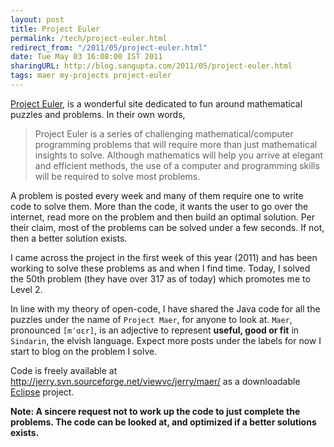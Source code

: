 ```yaml
---
layout: post
title: Project Euler
permalink: /tech/project-euler.html
redirect_from: "/2011/05/project-euler.html"
date: Tue May 03 16:08:00 IST 2011
sharingURL: http://blog.sangupta.com/2011/05/project-euler.html
tags: maer my-projects project-euler
---
```


<a href="http://projecteuler.net/">Project Euler</a>, is a wonderful site dedicated to fun 
around mathematical puzzles and problems. In their own words,

> Project Euler is a series of challenging mathematical/computer programming 
> problems that will require more than just mathematical insights to solve. Although 
> mathematics will help you arrive at elegant and efficient methods, the use of a 
> computer and programming skills will be required to solve most problems.

A problem is posted every week and many of them require one to write code to solve them. More 
than the code, it wants the user to go over the internet, read more on the problem and then build 
an optimal solution. Per their claim, most of the problems can be solved under a few seconds. If 
not, then a better solution exists.

I came across the project in the first week of this year (2011) and has been working to solve 
these problems as and when I find time. Today, I solved the 50th problem (they have over 317 as 
of today) which promotes me to Level 2.

In line with my theory of open-code, I have shared the Java code for all the puzzles under the name of 
`Project Maer`, for anyone to look at. `Maer`, pronounced `[mˈɑɛr]`, is an adjective to represent 
**useful, good or fit** in `Sindarin`, the elvish language. Expect more posts under the labels for 
now I start to blog on the problem I solve.

Code is freely available at 
<a href="http://jerry.svn.sourceforge.net/viewvc/jerry/maer/">http://jerry.svn.sourceforge.net/viewvc/jerry/maer/</a> as a downloadable 
<a href="http://www.eclipse.org">Eclipse</a> project.

**Note: A sincere request not to work up the code to just complete the problems. The code can be looked at, and optimized if a better solutions exists.**
